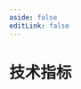 ```yaml
---
aside: false
editLink: false
---
```


# 技术指标

<script setup>
import Chart from '../components/sample/indicator/index.vue'
</script>
<Chart/>

<!--@include: @/components/sample/indicator/index.md-->

